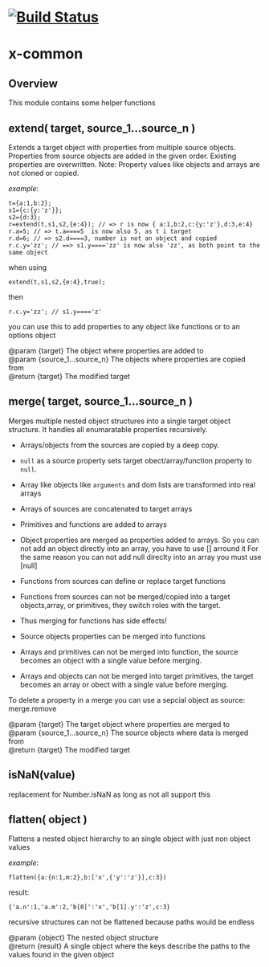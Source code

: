 [![Build Status](https://travis-ci.org/x-component/x-common.png?v0.0.10)](https://travis-ci.org/x-component/x-common)
=======================================================================================================



x-common
========

## Overview

This module contains some helper functions


extend( target, source_1...source_n )
---------------------

Extends a target object with properties from multiple source objects.
Properties from source objects are added in the given order.
Existing properties are overwritten.
Note: Property values like objects and arrays are not cloned or copied.

*example*:

    t={a:1,b:2};
    s1={c:{y:'z'}};
    s2={d:3};
    r=extend(t,s1,s2,{e:4}); // => r is now { a:1,b:2,c:{y:'z'},d:3,e:4}
    r.a=5; // => t.a====5  is now also 5, as t i target
    r.d=6; // => s2.d====3, number is not an object and copied
    r.c.y='zz'; // ==> s1.y===='zz' is now also 'zz', as both point to the same object

when using

    extend(t,s1,s2,{e:4},true);

then

    r.c.y='zz'; // s1.y===='z'

you can use this to add properties to any object like functions or to an options object

@param {target} The object where properties are added to   
@param {source_1...source_n} The objects where properties are copied from   
@return {target}  The modified target   


merge( target, source_1...source_n )
---------------------

Merges multiple nested object structures into a single target object structure.
It handles all enumaratable properties recursively.

- Arrays/objects from the sources are copied by a deep copy.
- `null` as a source property sets target obect/array/function property to `null`.
- Array like objects like `arguments` and dom lists are transformed into real arrays
- Arrays of sources are concatenated to target arrays
- Primitives and functions are added to arrays
- Object properties are merged as properties added to arrays. 
  So you can not add an object directly into an array, you have to use [] arround it
  For the same reason you can not add null direclty into an array you must use [null]

- Functions from sources can define or replace target functions
- Functions from sources can not be merged/copied into a target objects,array, or primitives, they switch roles with the target.
- Thus merging for functions has side effects!
- Source objects properties can be merged into functions

- Arrays and primitives can not be merged into function, the source becomes an object with a single value before merging.
- Arrays and objects can not be merged into target primitives,
  the target becomes an array or obect with a single value before merging.

To delete a property in a merge you can use a sepcial object as source: merge.remove

@param {target} The target object where properties are merged to   
@param {source_1...source_n} The source objects where data is merged from   
@return {target}  The modified target   


isNaN(value)
-----------
replacement for Number.isNaN as long as not all support this


flatten( object )
---------

Flattens a nested object hierarchy to an single object with just non object values

*example*:

    flatten({a:{n:1,m:2},b:['x',{'y':'z'}],c:3})

 result:

    {'a.n':1,'a.m':2,'b[0]':'x','b[1].y':'z',c:3}

recursive structures can not be flattened because paths would be endless

@param {object} The nested object structure   
@return {result}  A single object where the keys describe the paths to the values found in the given object   
